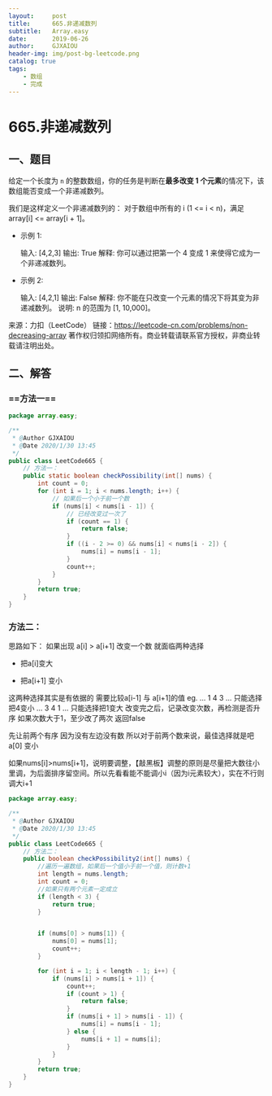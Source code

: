 ```yaml
---
layout:     post
title:      665.非递减数列
subtitle:   Array.easy
date:       2019-06-26
author:     GJXAIOU
header-img: img/post-bg-leetcode.png
catalog: true
tags:
    - 数组
	- 完成
---
```


# 665.非递减数列

## 一、题目

给定一个长度为 `n` 的整数数组，你的任务是判断在**最多改变 1 个元素**的情况下，该数组能否变成一个非递减数列。

我们是这样定义一个非递减数列的： 对于数组中所有的 i (1 <= i < n)，满足 array[i] <= array[i + 1]。

- 示例 1:

    输入: [4,2,3]
    输出: True
    解释: 你可以通过把第一个 4 变成 1 来使得它成为一个非递减数列。

- 示例 2:

    输入: [4,2,1]
    输出: False
    解释: 你不能在只改变一个元素的情况下将其变为非递减数列。
    说明:  n 的范围为 [1, 10,000]。

来源：力扣（LeetCode）
链接：https://leetcode-cn.com/problems/non-decreasing-array
著作权归领扣网络所有。商业转载请联系官方授权，非商业转载请注明出处。



## 二、解答

### ==方法一==

```java
package array.easy;

/**
 * @Author GJXAIOU
 * @Date 2020/1/30 13:45
 */
public class LeetCode665 {
    // 方法一：
    public static boolean checkPossibility(int[] nums) {
        int count = 0;
        for (int i = 1; i < nums.length; i++) {
            // 如果后一个小于前一个数
            if (nums[i] < nums[i - 1]) {
                // 已经改变过一次了
                if (count == 1) {
                    return false;
                }
                if ((i - 2 >= 0) && nums[i] < nums[i - 2]) {
                    nums[i] = nums[i - 1];
                }
                count++;
            }
        }
        return true;
    }
}
```





### 方法二：

 思路如下：
 如果出现 a[i] > a[i+1]   改变一个数 就面临两种选择

- 把a[i]变大

-  把a[i+1] 变小
        

这两种选择其实是有依据的 需要比较a[i-1] 与 a[i+1]的值
 eg.  ... 1 4 3 ...   只能选择把4变小   ... 3 4 1 ... 只能选择把1变大
 改变完之后，记录改变次数，再检测是否升序
 如果次数大于1，至少改了两次 返回false

 先让前两个有序
 因为没有左边没有数 所以对于前两个数来说，最佳选择就是吧 a[0] 变小

如果nums[i]>nums[i+1]，说明要调整，【敲黑板】调整的原则是尽量把大数往小里调，为后面排序留空间。所以先看看能不能调小i（因为i元素较大），实在不行则调大i+1

```java
package array.easy;

/**
 * @Author GJXAIOU
 * @Date 2020/1/30 13:45
 */
public class LeetCode665 {
    // 方法二：
    public boolean checkPossibility2(int[] nums) {
        //遍历一遍数组，如果后一个值小于前一个值，则计数+1
        int length = nums.length;
        int count = 0;
        //如果只有两个元素一定成立
        if (length < 3) {
            return true;
        }


        if (nums[0] > nums[1]) {
            nums[0] = nums[1];
            count++;
        }

        for (int i = 1; i < length - 1; i++) {
            if (nums[i] > nums[i + 1]) {
                count++;
                if (count > 1) {
                    return false;
                }
                if (nums[i + 1] > nums[i - 1]) {
                    nums[i] = nums[i - 1];
                } else {
                    nums[i + 1] = nums[i];
                }
            }
        }
        return true;
    }
}
```
